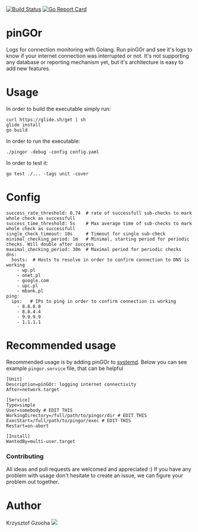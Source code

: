 [![Build Status](https://travis-ci.org/krzysztof-gzocha/pingor.svg?branch=master)](https://travis-ci.org/krzysztof-gzocha/pingor)
[![Go Report Card](https://goreportcard.com/badge/github.com/krzysztof-gzocha/pingor)](https://goreportcard.com/report/github.com/krzysztof-gzocha/pingor)
# pinGOr
Logs for connection monitoring with Golang.
Run pinGOr and see it's logs to know if your internet connection was interrupted or not.
It's not supporting any database or reporting mechanism yet, but it's architecture is easy to add new features.

# Usage
In order to build the executable simply run:
```
curl https://glide.sh/get | sh
glide install
go build
```
In order to run the executable:
```
./pingor -debug -config config.yaml
```
In order to test it:
```
go test ./... -tags unit -cover
```

# Config
```
success_rate_threshold: 0.74  # rate of successfull sub-checks to mark whole check as successfull
success_time_threshold: 5s    # Max average time of sub-checks to mark whole check as successfull
single_check_timeout: 10s     # Timeout for single sub-check
minimal_checking_period: 1m   # Minimal, starting period for periodic checks. Will double after success
maximal_checking_period: 30m  # Maximal period for periodic checks
dns:
  hosts:  # Hosts to resolve in order to confirm connection to DNS is working
    - wp.pl
    - onet.pl
    - google.com
    - upc.pl
    - mbank.pl
ping:
  ips:   # IPs to ping in order to confirm connection is working
    - 8.8.8.8
    - 8.8.4.4
    - 9.9.9.9
    - 1.1.1.1
```

# Recommended usage
Recommended usage is by adding pinGOr to [systemd](https://www.tecmint.com/create-new-service-units-in-systemd/).
Below you can see example `pingor.service` file, that can be helpful
```
[Unit]
Description=pinGOr: logging internet connectivity
After=network.target

[Service]
Type=simple
User=somebody # EDIT THIS
WorkingDirectory=/full/path/to/pingor/dir # EDIT THIS
ExecStart=/full/path/to/pingor/exec # EDIT THIS
Restart=on-abort

[Install]
WantedBy=multi-user.target
```

### Contributing
All ideas and pull requests are welcomed and appreciated :)
If you have any problem with usage don't hesitate to create an issue, we can figure your problem out together.

# Author
Krzysztof Gzocha
[![](https://img.shields.io/badge/Twitter-%40kgzocha-blue.svg)](https://twitter.com/kgzocha)
